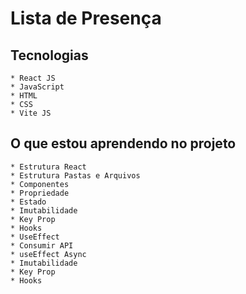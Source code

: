 # Lista de Presença

## Tecnologias
    * React JS
    * JavaScript
    * HTML
    * CSS
    * Vite JS

## O que estou aprendendo no projeto

    * Estrutura React
    * Estrutura Pastas e Arquivos
    * Componentes
    * Propriedade
    * Estado
    * Imutabilidade
    * Key Prop
    * Hooks
    * UseEffect
    * Consumir API
    * useEffect Async
    * Imutabilidade
    * Key Prop
    * Hooks
    
